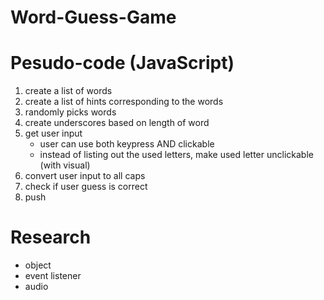 # Word-Guess-Game

# Pesudo-code (JavaScript)
1. create a list of words
2. create a list of hints corresponding to the words
3. randomly picks words
4. create underscores based on length of word
5. get user input 
    - user can use both keypress AND clickable
    - instead of listing out the used letters, make used letter unclickable (with visual)
6. convert user input to all caps
7. check if user guess is correct
8. push 


# Research
- object
- event listener
- audio